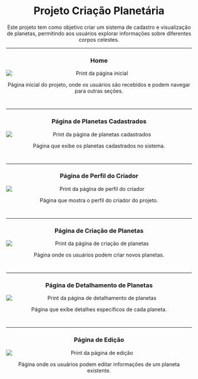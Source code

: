 <h1 align="center">Projeto Criação Planetária</h1>

<p align="center">Este projeto tem como objetivo criar um sistema de cadastro e visualização de planetas, permitindo aos usuários explorar informações sobre diferentes corpos celestes.</p>

---

<h3 align="center">Home</h3>

<p align="center">
  <img src="./assets/printHome.png" alt="Print da página inicial" style="display: block; margin-left: auto; margin-right: auto;" />
</p>
<p align="center" style="margin-bottom: 40px;">Página inicial do projeto, onde os usuários são recebidos e podem navegar para outras seções.</p>

---

<h3 align="center">Página de Planetas Cadastrados</h3>

<p align="center">
  <img src="./assets/printPlanets.png" alt="Print da página de planetas cadastrados" style="display: block; margin-left: auto; margin-right: auto;" />
</p>
<p align="center" style="margin-bottom: 40px;">Página que exibe os planetas cadastrados no sistema.</p>

---

<h3 align="center">Página de Perfil do Criador</h3>

<p align="center">
  <img src="./assets/printPerfil.png" alt="Print da página de perfil do criador" style="display: block; margin-left: auto; margin-right: auto;" />
</p>
<p align="center" style="margin-bottom: 40px;">Página que mostra o perfil do criador do projeto.</p>

---

<h3 align="center">Página de Criação de Planetas</h3>

<p align="center">
  <img src="./assets/printForm.png" alt="Print da página de criação de planetas" style="display: block; margin-left: auto; margin-right: auto;" />
</p>
<p align="center" style="margin-bottom: 40px;">Página onde os usuários podem criar novos planetas.</p>

---

<h3 align="center">Página de Detalhamento de Planetas</h3>

<p align="center">
  <img src="./assets/printDetalhamento.png" alt="Print da página de detalhamento de planetas" style="display: block; margin-left: auto; margin-right: auto;" />
</p>
<p align="center" style="margin-bottom: 40px;">Página que exibe detalhes específicos de cada planeta.</p>

---

<h3 align="center">Página de Edição</h3>

<p align="center">
  <img src="./assets/printEdicao.png" alt="Print da página de edição" style="display: block; margin-left: auto; margin-right: auto;" />
</p>
<p align="center" style="margin-bottom: 40px;">Página onde os usuários podem editar informações de um planeta existente.</p>
